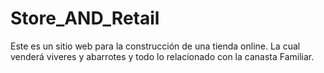 # Store_AND_Retail

Este es un sitio web para la construcción de una tienda online. La cual venderá viveres y abarrotes y todo lo relacionado con la canasta Familiar.
